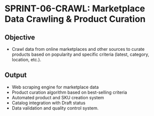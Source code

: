 # SPRINT-06-CRAWL: Marketplace Data Crawling & Product Curation

## Objective 
- Crawl data from online marketplaces and other sources to curate products based on popularity and specific criteria (latest, category, location, etc.).

## Output 
- Web scraping engine for marketplace data
- Product curation algorithm based on best-selling criteria
- Automated product and SKU creation system
- Catalog integration with Draft status
- Data validation and quality control system.